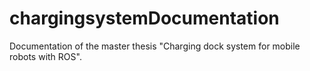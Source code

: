# chargingsystemDocumentation
Documentation of the master thesis "Charging dock system for mobile robots with ROS".
